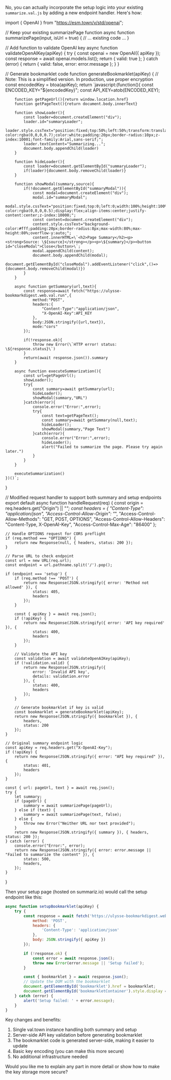 No, you can actually incorporate the setup logic into your existing `summarize.val.js` by adding a new endpoint handler. Here's how:

import { OpenAI } from "https://esm.town/v/std/openai";

// Keep your existing summarizePage function
async function summarizePage(input, isUrl = true) {
    // ... existing code ...
}

// Add function to validate OpenAI key
async function validateOpenAIKey(apiKey) {
    try {
        const openai = new OpenAI({ apiKey });
        const response = await openai.models.list();
        return { valid: true };
    } catch (error) {
        return { 
            valid: false, 
            error: error.message 
        };
    }
}

// Generate bookmarklet code
function generateBookmarklet(apiKey) {
    // Note: This is a simplified version. In production, use proper encryption
    const encodedKey = btoa(apiKey);
    return `javascript:(function(){
        const ENCODED_KEY="${encodedKey}";
        const API_KEY=atob(ENCODED_KEY);
        
        function getPageUrl(){return window.location.href}
        function getPageText(){return document.body.innerText}
        
        function showLoader(){
            const loader=document.createElement("div");
            loader.id="summaryLoader";
            loader.style.cssText="position:fixed;top:50%;left:50%;transform:translate(-50%,-50%);background-color:rgba(0,0,0,0.7);color:white;padding:20px;border-radius:10px;z-index:10001;font-family:Arial,sans-serif;";
            loader.textContent="Summarizing...";
            document.body.appendChild(loader)
        }
        
        function hideLoader(){
            const loader=document.getElementById("summaryLoader");
            if(loader){document.body.removeChild(loader)}
        }
        
        function showModal(summary,source){
            if(!document.getElementById("summaryModal")){
                const modal=document.createElement("div");
                modal.id="summaryModal";
                modal.style.cssText="position:fixed;top:0;left:0;width:100%;height:100%;background-color:rgba(0,0,0,0.5);display:flex;align-items:center;justify-content:center;z-index:10000;";
                const content=document.createElement("div");
                content.style.cssText="background-color:#fff;padding:20px;border-radius:8px;max-width:80%;max-height:80%;overflow-y:auto;";
                content.innerHTML=\`<h2>Page Summary</h2><p><strong>Source: \${source}</strong></p><p>\${summary}</p><button id="closeModal">Close</button>\`;
                modal.appendChild(content);
                document.body.appendChild(modal);
                document.getElementById("closeModal").addEventListener("click",()=>{document.body.removeChild(modal)})
            }
        }
        
        async function getSummary(url,text){
            const response=await fetch("https://ulysse-bookmarkdigest.web.val.run",{
                method:"POST",
                headers:{
                    "Content-Type":"application/json",
                    "X-OpenAI-Key":API_KEY
                },
                body:JSON.stringify({url,text}),
                mode:"cors"
            });
            
            if(!response.ok){
                throw new Error(\`HTTP error! status: \${response.status}\`)
            }
            return(await response.json()).summary
        }
        
        async function executeSummarization(){
            const url=getPageUrl();
            showLoader();
            try{
                const summary=await getSummary(url);
                hideLoader();
                showModal(summary,"URL")
            }catch(error){
                console.error("Error:",error);
                try{
                    const text=getPageText();
                    const summary=await getSummary(null,text);
                    hideLoader();
                    showModal(summary,"Page Text")
                }catch(error){
                    console.error("Error:",error);
                    hideLoader();
                    alert("Failed to summarize the page. Please try again later.")
                }
            }
        }
        
        executeSummarization()
    })()`;
}

// Modified request handler to support both summary and setup endpoints
export default async function handleRequest(req) {
    const origin = req.headers.get("Origin") || "*";
    const headers = {
        "Content-Type": "application/json",
        "Access-Control-Allow-Origin": "*",
        "Access-Control-Allow-Methods": "GET, POST, OPTIONS",
        "Access-Control-Allow-Headers": "Content-Type, X-OpenAI-Key",
        "Access-Control-Max-Age": "86400"
    };

    // Handle OPTIONS request for CORS preflight
    if (req.method === "OPTIONS") {
        return new Response(null, { headers, status: 200 });
    }

    // Parse URL to check endpoint
    const url = new URL(req.url);
    const endpoint = url.pathname.split('/').pop();

    if (endpoint === 'setup') {
        if (req.method !== 'POST') {
            return new Response(JSON.stringify({ error: 'Method not allowed' }), {
                status: 405,
                headers
            });
        }

        const { apiKey } = await req.json();
        if (!apiKey) {
            return new Response(JSON.stringify({ error: 'API key required' }), {
                status: 400,
                headers
            });
        }

        // Validate the API key
        const validation = await validateOpenAIKey(apiKey);
        if (!validation.valid) {
            return new Response(JSON.stringify({ 
                error: 'Invalid API key',
                details: validation.error 
            }), {
                status: 400,
                headers
            });
        }

        // Generate bookmarklet if key is valid
        const bookmarklet = generateBookmarklet(apiKey);
        return new Response(JSON.stringify({ bookmarklet }), {
            headers,
            status: 200
        });
    }

    // Original summary endpoint logic
    const apiKey = req.headers.get("X-OpenAI-Key");
    if (!apiKey) {
        return new Response(JSON.stringify({ error: "API key required" }), {
            status: 401,
            headers
        });
    }

    const { url: pageUrl, text } = await req.json();
    try {
        let summary;
        if (pageUrl) {
            summary = await summarizePage(pageUrl);
        } else if (text) {
            summary = await summarizePage(text, false);
        } else {
            throw new Error("Neither URL nor text provided");
        }
        return new Response(JSON.stringify({ summary }), { headers, status: 200 });
    } catch (error) {
        console.error("Error:", error);
        return new Response(JSON.stringify({ error: error.message || "Failed to summarize the content" }), {
            status: 500,
            headers,
        });
    }
}

Then your setup page (hosted on summariz.io) would call the setup endpoint like this:

```javascript
async function setupBookmarklet(apiKey) {
    try {
        const response = await fetch('https://ulysse-bookmarkdigest.web.val.run/setup', {
            method: 'POST',
            headers: {
                'Content-Type': 'application/json'
            },
            body: JSON.stringify({ apiKey })
        });

        if (!response.ok) {
            const error = await response.json();
            throw new Error(error.message || 'Setup failed');
        }

        const { bookmarklet } = await response.json();
        // Update the DOM with the bookmarklet
        document.getElementById('bookmarklet').href = bookmarklet;
        document.getElementById('bookmarkletContainer').style.display = 'block';
    } catch (error) {
        alert('Setup failed: ' + error.message);
    }
}
```

Key changes and benefits:
1. Single val.town instance handling both summary and setup
2. Server-side API key validation before generating bookmarklet
3. The bookmarklet code is generated server-side, making it easier to update
4. Basic key encoding (you can make this more secure)
5. No additional infrastructure needed

Would you like me to explain any part in more detail or show how to make the key storage more secure?